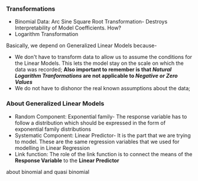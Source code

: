 

### Transformations
* Binomial Data: Arc Sine Square Root Transformation- Destroys Interpretability of Model Coefficients. How?
* Logarithm Transformation

Basically, we depend on Generalized Linear Models because-
* We don't have to transform data to allow us to assume the conditions for the Linear Models. This lets the model stay on the scale on which the data was recorded; **Also important to remember is that *Natural Logarithm Tranformations* are not applicable to *Negative or Zero Values***
* We do not have to dishonor the real known assumptions about the data;

### About Generalized Linear Models
* Random Component: Exponential family- The response variable has to follow a distribution which should be expressed in the form of exponential family distributions
* Systematic Component: Linear Predictor- It is the part that we are trying to model. These are the same regression variables that we used for modelling in Linear Regression
* Link function: The role of the link function is to connect the means of the **Response Variable** to the **Linear Predictor**

about binomial and quasi binomial
